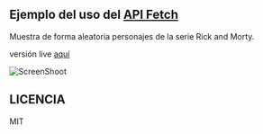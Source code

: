 ## Ejemplo del uso del [API Fetch](https://developer.mozilla.org/en-US/docs/Web/API/Fetch_API)

Muestra de forma aleatoria personajes de la serie Rick and Morty.

versión live [aquí](https://fernandochata.github.io/js_test_api_fetch/)

![ScreenShoot](https://i.imgur.com/OLFkOJ8.png)

## LICENCIA

MIT
